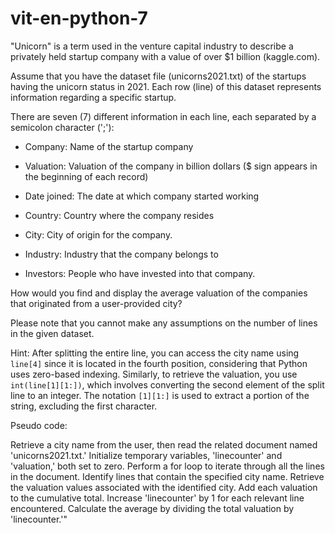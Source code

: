 # vit-en-python-7
"Unicorn" is a term used in the venture capital industry to describe a privately held startup company with a value of over $1 billion (kaggle.com).

Assume that you have the dataset file (unicorns2021.txt) of the startups having the unicorn status in 2021. Each row (line) of this dataset represents information regarding a specific startup.

There are seven (7) different information in each line, each separated by a semicolon character (';'):

- Company: Name of the startup company

- Valuation: Valuation of the company in billion dollars ($ sign appears in the beginning of each record)

- Date joined: The date at which company started working

- Country: Country where the company resides

- City: City of origin for the company.

- Industry: Industry that the company belongs to 

- Investors: People who have invested into that company.

How would you find and display the average valuation of the companies that originated from a user-provided city?

Please note that you cannot make any assumptions on the number of lines in the given dataset.

Hint: After splitting the entire line, you can access the city name using `line[4]` since it is located in the fourth position, considering that Python uses zero-based indexing. Similarly, to retrieve the valuation, you use `int(line[1][1:])`, which involves converting the second element of the split line to an integer. The notation `[1][1:]` is used to extract a portion of the string, excluding the first character. 

Pseudo code:

Retrieve a city name from the user, then read the related document named 'unicorns2021.txt.' Initialize temporary variables, 'linecounter' and 'valuation,' both set to zero.
Perform a for loop to iterate through all the lines in the document. 
Identify lines that contain the specified city name. 
Retrieve the valuation values associated with the identified city. 
Add each valuation to the cumulative total. Increase 'linecounter' by 1 for each relevant line encountered. 
Calculate the average by dividing the total valuation by 'linecounter.'"

